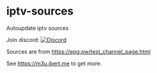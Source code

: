 # iptv-sources

Autoupdate iptv sources

Join discord: [![Discord](https://dcbadge.vercel.app/api/server/betxHcsTqa)](https://discord.gg/betxHcsTqa)

Sources are from <https://epg.pw/test_channel_page.html>

See <https://m3u.ibert.me> to get more.

